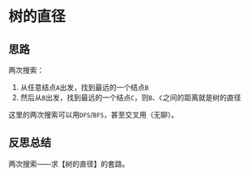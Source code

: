 # 树的直径

## 思路

两次搜索：

1. 从任意结点`A`出发，找到最远的一个结点`B`
1. 然后从`B`出发，找到最远的一个结点`C`，则`B`、`C`之间的距离就是树的直径

这里的两次搜索可以用`DFS`/`BFS`，甚至交叉用（无聊）。

## 反思总结

两次搜索——求【树的直径】的套路。

